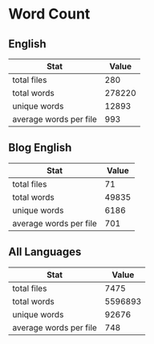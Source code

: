 # Word Count

## English

Stat | Value
---- | -----
total files | 280
total words | 278220
unique words | 12893
average words per file | 993

## Blog English

Stat | Value
---- | -----
total files | 71
total words | 49835
unique words | 6186
average words per file | 701

## All Languages

Stat | Value
---- | -----
total files | 7475
total words | 5596893
unique words | 92676
average words per file | 748
